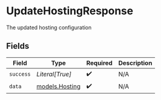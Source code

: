# UpdateHostingResponse

The updated hosting configuration


## Fields

| Field                                  | Type                                   | Required                               | Description                            |
| -------------------------------------- | -------------------------------------- | -------------------------------------- | -------------------------------------- |
| `success`                              | *Literal[True]*                        | :heavy_check_mark:                     | N/A                                    |
| `data`                                 | [models.Hosting](../models/hosting.md) | :heavy_check_mark:                     | N/A                                    |